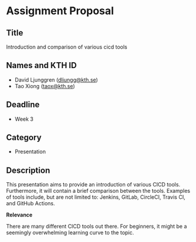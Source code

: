 # Assignment Proposal

## Title
Introduction and comparison of various cicd tools


## Names and KTH ID

  - David Ljunggren (dljungg@kth.se)
  - Tao Xiong (taox@kth.se)

## Deadline

- Week 3

## Category

- Presentation

## Description

This presentation aims to provide an introduction of various CICD tools. Furthermore, it will contain a brief comparison between the tools. Examples of tools include, but are not limited to:  Jenkins, GitLab, CircleCI, Travis CI, and GitHub Actions.

**Relevance**

There are many different CICD tools out there. For beginners, it might be a seemingly overwhelming learning curve to the topic.